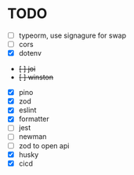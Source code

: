 # TODO

- [ ] typeorm, use signagure for swap
- [ ] cors
- [x] dotenv
- ~~[ ] joi~~
- ~~[ ] winston~~
- [x] pino
- [x] zod
- [x] eslint
- [x] formatter
- [ ] jest
- [ ] newman
- [ ] zod to open api
- [x] husky
- [x] cicd
